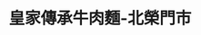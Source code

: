 ---
title: "皇家傳承牛肉麵-北榮門市"
description: "皇家傳承牛肉麵-北榮門市"
layout: shop
keywords:
  - 美食競賽
  - 台灣美食
  - 美食精選
datePublished: "2025-06-30"
dateModified: "2025-07-04"
city: "台北市"
district: "北投區"
address: "112台北市北投區石牌路二段201號"
phone: "0228747328"
geo: "25.120234722327275, 121.51979954385513"
google_map: "https://maps.app.goo.gl/RDn9DcUoeH9sqKFg8"
footinder: "https://footinder.com.tw/%e5%8f%b0%e5%8c%97%e5%b8%82%e5%8c%97%e6%8a%95%e5%8d%80/43412/"
official: "https://www.royal-beefnoodles.com/"
award:
  - name: "台北國際牛肉麵節"
    year: "2024"
    entries:
      - group: "鮮食組"
        cooking_style: "清燉"
        rank: "金牌"
      - group: "調理包組"
        cooking_style: "清燉"
        rank: ""

---
